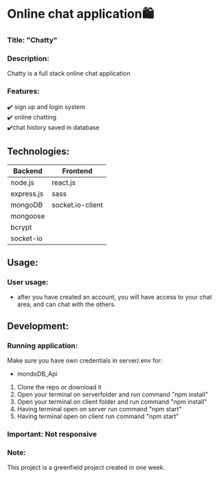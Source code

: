 # Online chat application:shopping:

### Title: "Chatty" 



### Description:
Chatty is a full stack online chat application </br>

### Features:
:heavy_check_mark: sign up and login system </br>
:heavy_check_mark: online chatting </br>
:heavy_check_mark:chat history saved in database</br>



## Technologies: 
|Backend | Frontend |
| --- | --- |
| node.js | react.js |
| express.js |sass|
| mongoDB | socket.io-client| 
|mongoose| |
|bcrypt||
|socket-io||





## Usage: 



### User usage:
- after you have created an account, you will have access to your chat area, and can chat with the others.

## Development:

### Running application:
Make sure you have own credentials in server/.env for:

- mondoDB_Api 

1. Clone the repo or download it
2. Open your terminal on serverfolder and run command "npm install"
3. Open your terminal on client folder and run command "npm install"
4. Having terminal open on server run command "npm start"
5. Having terminal open on client run command "npm start"

### Important: Not responsive

### Note: 
This project is a greenfield project created in one week. 